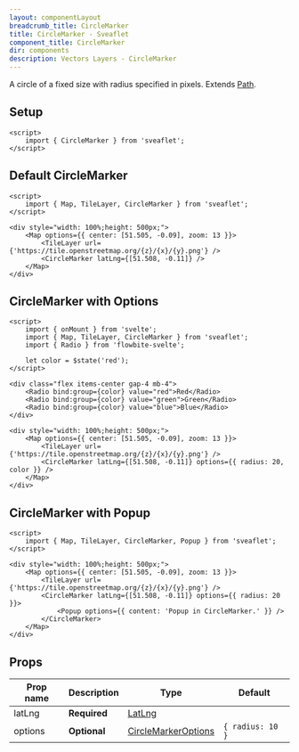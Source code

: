 ```yaml
---
layout: componentLayout
breadcrumb_title: CircleMarker
title: CircleMarker - Sveaflet
component_title: CircleMarker
dir: components
description: Vectors Layers - CircleMarker
---
```


A circle of a fixed size with radius specified in pixels. Extends [Path](https://leafletjs.com/reference.html#path).

## Setup

```svelte exampel csr hideOutput
<script>
	import { CircleMarker } from 'sveaflet';
</script>
```

## Default CircleMarker

```svelte example csr
<script>
	import { Map, TileLayer, CircleMarker } from 'sveaflet';
</script>

<div style="width: 100%;height: 500px;">
	<Map options={{ center: [51.505, -0.09], zoom: 13 }}>
		<TileLayer url={'https://tile.openstreetmap.org/{z}/{x}/{y}.png'} />
		<CircleMarker latLng={[51.508, -0.11]} />
	</Map>
</div>
```

## CircleMarker with Options

```svelte example csr
<script>
	import { onMount } from 'svelte';
	import { Map, TileLayer, CircleMarker } from 'sveaflet';
	import { Radio } from 'flowbite-svelte';

	let color = $state('red');
</script>

<div class="flex items-center gap-4 mb-4">
	<Radio bind:group={color} value="red">Red</Radio>
	<Radio bind:group={color} value="green">Green</Radio>
	<Radio bind:group={color} value="blue">Blue</Radio>
</div>

<div style="width: 100%;height: 500px;">
	<Map options={{ center: [51.505, -0.09], zoom: 13 }}>
		<TileLayer url={'https://tile.openstreetmap.org/{z}/{x}/{y}.png'} />
		<CircleMarker latLng={[51.508, -0.11]} options={{ radius: 20, color }} />
	</Map>
</div>
```

## CircleMarker with Popup

```svelte example csr
<script>
	import { Map, TileLayer, CircleMarker, Popup } from 'sveaflet';
</script>

<div style="width: 100%;height: 500px;">
	<Map options={{ center: [51.505, -0.09], zoom: 13 }}>
		<TileLayer url={'https://tile.openstreetmap.org/{z}/{x}/{y}.png'} />
		<CircleMarker latLng={[51.508, -0.11]} options={{ radius: 20 }}>
			<Popup options={{ content: 'Popup in CircleMarker.' }} />
		</CircleMarker>
	</Map>
</div>
```

## Props

| Prop name | Description  | Type                                                                            | Default          |
| --------- | ------------ | ------------------------------------------------------------------------------- | ---------------- |
| latLng    | **Required** | [LatLng](https://leafletjs.com/reference.html#latlng)                           |                  |
| options   | **Optional** | [CircleMarkerOptions](https://leafletjs.com/reference.html#circlemarker-option) | `{ radius: 10 }` |

